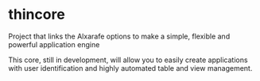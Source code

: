 # thincore
Project that links the Alxarafe options to make a simple, flexible and powerful application engine

This core, still in development, will allow you to easily create applications with user identification and highly automated table and view management.
